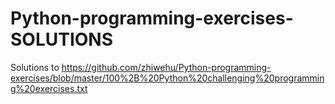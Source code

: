 # Python-programming-exercises-SOLUTIONS
Solutions to https://github.com/zhiwehu/Python-programming-exercises/blob/master/100%2B%20Python%20challenging%20programming%20exercises.txt
